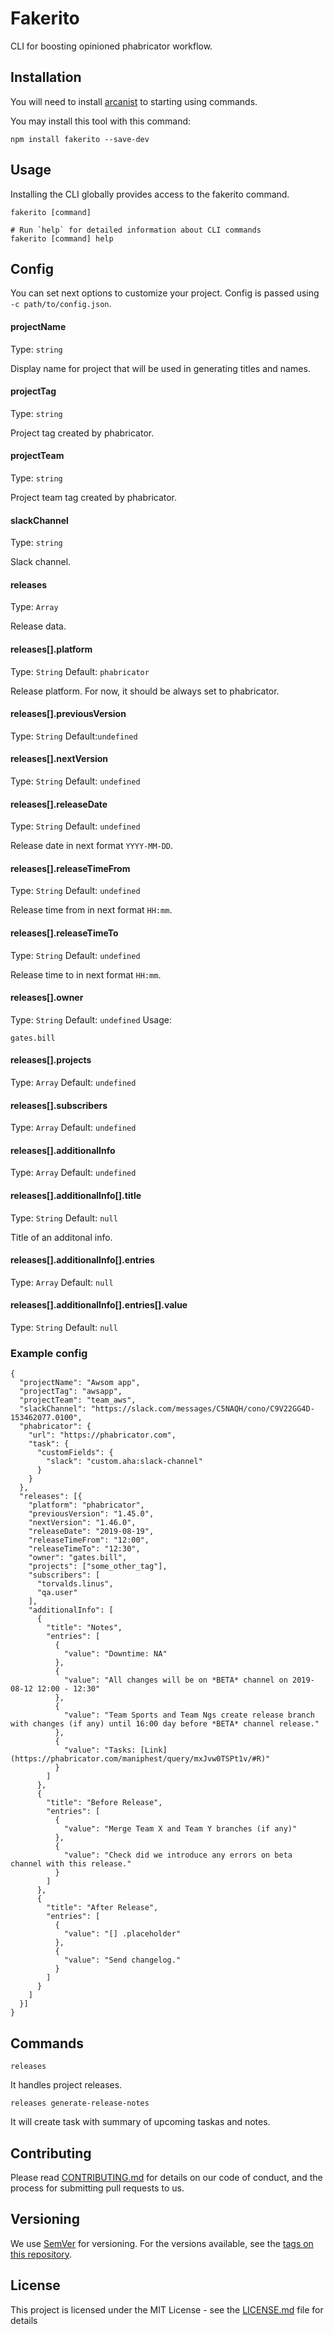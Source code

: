 # Fakerito

CLI for boosting opinioned phabricator workflow.

## Installation

You will need to install [arcanist](https://github.com/phacility/arcanist) to starting using commands.

You may install this tool with this command:

```
npm install fakerito --save-dev
```

## Usage

Installing the CLI globally provides access to the fakerito command.

```
fakerito [command]

# Run `help` for detailed information about CLI commands
fakerito [command] help
```

## Config

You can set next options to customize your project. Config is passed using `-c path/to/config.json`.

#### projectName
Type: `string`

Display name for project that will be used in generating titles and names.

#### projectTag
Type: `string`

Project tag created by phabricator.

#### projectTeam
Type: `string`

Project team tag created by phabricator.

#### slackChannel
Type: `string`

Slack channel.

#### releases
Type: `Array`

Release data.

#### releases[].platform
Type: `String`
Default: `phabricator`

Release platform. For now, it should be always set to phabricator.

#### releases[].previousVersion
Type: `String`
Default:`undefined`


#### releases[].nextVersion
Type: `String`
Default: `undefined`

#### releases[].releaseDate
Type: `String`
Default: `undefined`

Release date in next format `YYYY-MM-DD`.

#### releases[].releaseTimeFrom
Type: `String`
Default: `undefined`

Release time from in next format `HH:mm`.

#### releases[].releaseTimeTo
Type: `String`
Default: `undefined`

Release time to in next format `HH:mm`.

#### releases[].owner
Type: `String`
Default: `undefined`
Usage:

`gates.bill`

#### releases[].projects
Type: `Array`
Default: `undefined`


#### releases[].subscribers
Type: `Array`
Default: `undefined`


#### releases[].additionalInfo
Type: `Array`
Default: `undefined`


#### releases[].additionalInfo[].title
Type: `String`
Default: `null`

Title of an additonal info.

#### releases[].additionalInfo[].entries
Type: `Array`
Default: `null`


#### releases[].additionalInfo[].entries[].value
Type: `String`
Default: `null`


### Example config

```
{
  "projectName": "Awsom app",
  "projectTag": "awsapp",
  "projectTeam": "team_aws",
  "slackChannel": "https://slack.com/messages/C5NAQH/cono/C9V22GG4D-153462077.0100",
  "phabricator": {
    "url": "https://phabricator.com",
    "task": {
      "customFields": {
        "slack": "custom.aha:slack-channel"   
      }
    }
  },
  "releases": [{
    "platform": "phabricator",
    "previousVersion": "1.45.0",
    "nextVersion": "1.46.0",
    "releaseDate": "2019-08-19",
    "releaseTimeFrom": "12:00",
    "releaseTimeTo": "12:30",
    "owner": "gates.bill",
    "projects": ["some_other_tag"],
    "subscribers": [
      "torvalds.linus",
      "qa.user"
    ],
    "additionalInfo": [
      {
        "title": "Notes",
        "entries": [
          {
            "value": "Downtime: NA"
          },
          {
            "value": "All changes will be on *BETA* channel on 2019-08-12 12:00 - 12:30"
          },
          {
            "value": "Team Sports and Team Ngs create release branch with changes (if any) until 16:00 day before *BETA* channel release."
          },
          {
            "value": "Tasks: [Link](https://phabricator.com/maniphest/query/mxJvw0TSPt1v/#R)"
          }
        ]
      },
      {
        "title": "Before Release",
        "entries": [
          {
            "value": "Merge Team X and Team Y branches (if any)"
          },
          {
            "value": "Check did we introduce any errors on beta channel with this release."
          }
        ]
      },
      {
        "title": "After Release",
        "entries": [
          {
            "value": "[] .placeholder"
          },
          {
            "value": "Send changelog."
          }
        ]
      }
    ]
  }]
}

```
## Commands

`releases`

It handles project releases.

`releases generate-release-notes`

It will create task with summary of upcoming taskas and notes.


## Contributing

Please read [CONTRIBUTING.md](https://gist.github.com/PurpleBooth/b24679402957c63ec426) for details on our code of conduct, and the process for submitting pull requests to us.

## Versioning

We use [SemVer](http://semver.org/) for versioning. For the versions available, see the [tags on this repository](https://github.com/your/project/tags). 


## License

This project is licensed under the MIT License - see the [LICENSE.md](LICENSE.md) file for details
